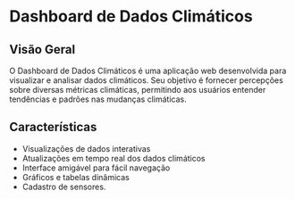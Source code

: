 # Dashboard de Dados Climáticos

## Visão Geral
O Dashboard de Dados Climáticos é uma aplicação web desenvolvida para visualizar e analisar dados climáticos. Seu objetivo é fornecer percepções sobre diversas métricas climáticas, permitindo aos usuários entender tendências e padrões nas mudanças climáticas.

## Características
- Visualizações de dados interativas
- Atualizações em tempo real dos dados climáticos
- Interface amigável para fácil navegação
- Gráficos e tabelas dinâmicas
- Cadastro de sensores.
